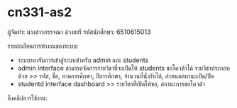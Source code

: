 # cn331-as2
ผู้จัดทำ: นางสาวกรรจณา ด้วงชารี 
รหัสนักศึกษา: 6510615013

รายละเอียดการทำงานของระบบ:
- ระบบรองรับการเข้าสู่ระบบสำหรับ admin และ students
- admin interface
    สามารถจัดการรายวิชาที่จะเปิดให้ students ขอโควต้าได้
    รายวิชาประกอบด้วย >> รหัส, ชื่อ, ภาคการศึกษา, ปีการศึกษา, จำนวนที่นั่งรับได้, กำหนดสถานะเปิด/ปิด
- studentd interface
    dashboard >> รายวิชาที่เปิดให้ขอ, สถานะการขอโควต้า

ลิ้งคลิปการใช้งาน: